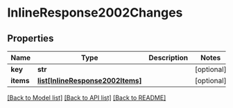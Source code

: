 # InlineResponse2002Changes

## Properties
Name | Type | Description | Notes
------------ | ------------- | ------------- | -------------
**key** | **str** |  | [optional] 
**items** | [**list[InlineResponse2002Items]**](InlineResponse2002Items.md) |  | [optional] 

[[Back to Model list]](../README.md#documentation-for-models) [[Back to API list]](../README.md#documentation-for-api-endpoints) [[Back to README]](../README.md)

